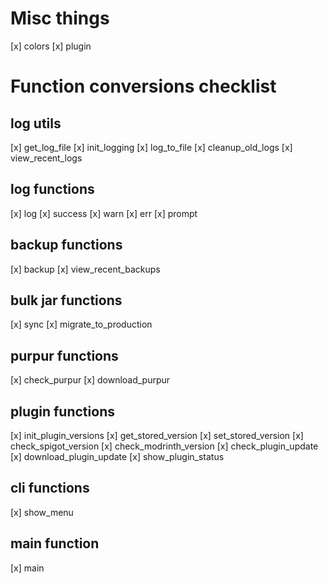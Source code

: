 # Misc things
[x] colors
[x] plugin

# Function conversions checklist
## log utils
[x] get_log_file
[x] init_logging
[x] log_to_file
[x] cleanup_old_logs
[x] view_recent_logs

## log functions
[x] log
[x] success
[x] warn
[x] err
[x] prompt

## backup functions
[x] backup
[x] view_recent_backups

## bulk jar functions
[x] sync
[x] migrate_to_production

## purpur functions
[x] check_purpur
[x] download_purpur

## plugin functions
[x] init_plugin_versions
[x] get_stored_version
[x] set_stored_version
[x] check_spigot_version
[x] check_modrinth_version
[x] check_plugin_update
[x] download_plugin_update
[x] show_plugin_status

## cli functions
[x] show_menu

## main function
[x] main